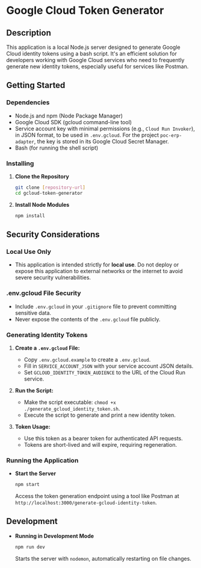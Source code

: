 # Google Cloud Token Generator

## Description

This application is a local Node.js server designed to generate Google Cloud identity tokens using a bash script. It's an efficient solution for developers working with Google Cloud services who need to frequently generate new identity tokens, especially useful for services like Postman.

## Getting Started

### Dependencies

- Node.js and npm (Node Package Manager)
- Google Cloud SDK (gcloud command-line tool)
- Service account key with minimal permissions (e.g., `Cloud Run Invoker`), in JSON format, to be used in `.env.gcloud`. For the project `poc-erp-adapter`, the key is stored in its Google Cloud Secret Manager.
- Bash (for running the shell script)

### Installing

1. **Clone the Repository**

   ```sh
   git clone [repository-url]
   cd gcloud-token-generator
   ```

2. **Install Node Modules**
   ```sh
   npm install
   ```

## Security Considerations

### Local Use Only

- This application is intended strictly for **local use**. Do not deploy or expose this application to external networks or the internet to avoid severe security vulnerabilities.

### .env.gcloud File Security

- Include `.env.gcloud` in your `.gitignore` file to prevent committing sensitive data.
- Never expose the contents of the `.env.gcloud` file publicly.

### Generating Identity Tokens

1. **Create a `.env.gcloud` File:**

   - Copy `.env.gcloud.example` to create a `.env.gcloud`.
   - Fill in `SERVICE_ACCOUNT_JSON` with your service account JSON details.
   - Set `GCLOUD_IDENTITY_TOKEN_AUDIENCE` to the URL of the Cloud Run service.

2. **Run the Script:**

   - Make the script executable: `chmod +x ./generate_gcloud_identity_token.sh`.
   - Execute the script to generate and print a new identity token.

3. **Token Usage:**
   - Use this token as a bearer token for authenticated API requests.
   - Tokens are short-lived and will expire, requiring regeneration.

### Running the Application

- **Start the Server**
  ```sh
  npm start
  ```
  Access the token generation endpoint using a tool like Postman at `http://localhost:3000/generate-gcloud-identity-token`.

## Development

- **Running in Development Mode**
  ```sh
  npm run dev
  ```
  Starts the server with `nodemon`, automatically restarting on file changes.
